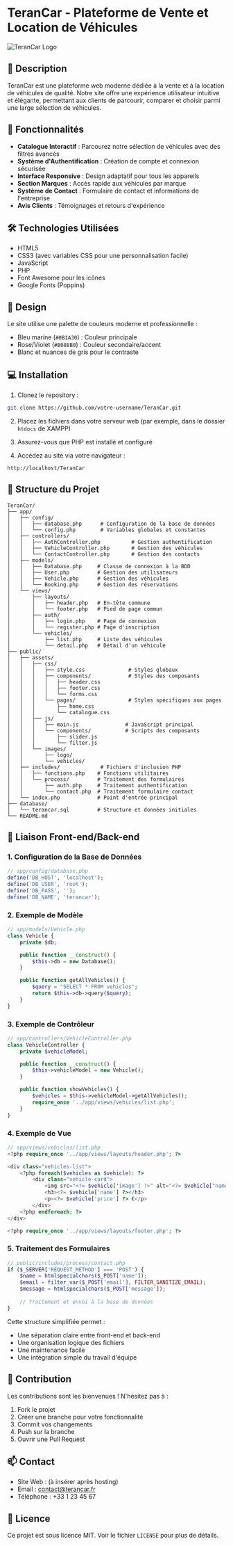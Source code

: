 # TeranCar - Plateforme de Vente et Location de Véhicules

![TeranCar Logo](public/assets/images/logo.png)

## 📝 Description

TeranCar est une plateforme web moderne dédiée à la vente et à la location de véhicules de qualité. Notre site offre une expérience utilisateur intuitive et élégante, permettant aux clients de parcourir, comparer et choisir parmi une large sélection de véhicules.

## 🚀 Fonctionnalités

- **Catalogue Interactif** : Parcourez notre sélection de véhicules avec des filtres avancés
- **Système d'Authentification** : Création de compte et connexion sécurisée
- **Interface Responsive** : Design adaptatif pour tous les appareils
- **Section Marques** : Accès rapide aux véhicules par marque
- **Système de Contact** : Formulaire de contact et informations de l'entreprise
- **Avis Clients** : Témoignages et retours d'expérience

## 🛠 Technologies Utilisées

- HTML5
- CSS3 (avec variables CSS pour une personnalisation facile)
- JavaScript
- PHP
- Font Awesome pour les icônes
- Google Fonts (Poppins)

## 🎨 Design

Le site utilise une palette de couleurs moderne et professionnelle :
- Bleu marine (`#0B1A30`) : Couleur principale
- Rose/Violet (`#B088B0`) : Couleur secondaire/accent
- Blanc et nuances de gris pour le contraste

## 💻 Installation

1. Clonez le repository :
```bash
git clone https://github.com/votre-username/TeranCar.git
```

2. Placez les fichiers dans votre serveur web (par exemple, dans le dossier `htdocs` de XAMPP)

3. Assurez-vous que PHP est installé et configuré

4. Accédez au site via votre navigateur :
```
http://localhost/TeranCar
```

## 📁 Structure du Projet

```
TeranCar/
├── app/
│   ├── config/
│   │   ├── database.php      # Configuration de la base de données
│   │   └── config.php        # Variables globales et constantes
│   ├── controllers/
│   │   ├── AuthController.php          # Gestion authentification
│   │   ├── VehicleController.php       # Gestion des véhicules
│   │   └── ContactController.php       # Gestion des contacts
│   ├── models/
│   │   ├── Database.php     # Classe de connexion à la BDD
│   │   ├── User.php         # Gestion des utilisateurs
│   │   ├── Vehicle.php      # Gestion des véhicules
│   │   └── Booking.php      # Gestion des réservations
│   └── views/
│       ├── layouts/
│       │   ├── header.php   # En-tête commune
│       │   └── footer.php   # Pied de page commun
│       ├── auth/
│       │   ├── login.php    # Page de connexion
│       │   └── register.php # Page d'inscription
│       └── vehicles/
│           ├── list.php     # Liste des véhicules
│           └── detail.php   # Détail d'un véhicule
├── public/
│   ├── assets/
│   │   ├── css/
│   │   │   ├── style.css              # Styles globaux
│   │   │   ├── components/            # Styles des composants
│   │   │   │   ├── header.css
│   │   │   │   ├── footer.css
│   │   │   │   └── forms.css
│   │   │   └── pages/                 # Styles spécifiques aux pages
│   │   │       ├── home.css
│   │   │       └── catalogue.css
│   │   ├── js/
│   │   │   ├── main.js               # JavaScript principal
│   │   │   └── components/           # Scripts des composants
│   │   │       ├── slider.js
│   │   │       └── filter.js
│   │   └── images/
│   │       ├── logo/
│   │       └── vehicles/
│   ├── includes/             # Fichiers d'inclusion PHP
│   │   ├── functions.php    # Fonctions utilitaires
│   │   └── process/         # Traitement des formulaires
│   │       ├── auth.php     # Traitement authentification
│   │       └── contact.php  # Traitement formulaire contact
│   └── index.php            # Point d'entrée principal
├── database/
│   └── terancar.sql         # Structure et données initiales
└── README.md

```

## 🔄 Liaison Front-end/Back-end

### 1. Configuration de la Base de Données
```php
// app/config/database.php
define('DB_HOST', 'localhost');
define('DB_USER', 'root');
define('DB_PASS', '');
define('DB_NAME', 'terancar');
```

### 2. Exemple de Modèle
```php
// app/models/Vehicle.php
class Vehicle {
    private $db;

    public function __construct() {
        $this->db = new Database();
    }

    public function getAllVehicles() {
        $query = "SELECT * FROM vehicles";
        return $this->db->query($query);
    }
}
```

### 3. Exemple de Contrôleur
```php
// app/controllers/VehicleController.php
class VehicleController {
    private $vehicleModel;

    public function __construct() {
        $this->vehicleModel = new Vehicle();
    }

    public function showVehicles() {
        $vehicles = $this->vehicleModel->getAllVehicles();
        require_once '../app/views/vehicles/list.php';
    }
}
```

### 4. Exemple de Vue
```php
// app/views/vehicles/list.php
<?php require_once '../app/views/layouts/header.php'; ?>

<div class="vehicles-list">
    <?php foreach($vehicles as $vehicle): ?>
        <div class="vehicle-card">
            <img src="<?= $vehicle['image'] ?>" alt="<?= $vehicle['name'] ?>">
            <h3><?= $vehicle['name'] ?></h3>
            <p><?= $vehicle['price'] ?> €</p>
        </div>
    <?php endforeach; ?>
</div>

<?php require_once '../app/views/layouts/footer.php'; ?>
```

### 5. Traitement des Formulaires
```php
// public/includes/process/contact.php
if ($_SERVER['REQUEST_METHOD'] === 'POST') {
    $name = htmlspecialchars($_POST['name']);
    $email = filter_var($_POST['email'], FILTER_SANITIZE_EMAIL);
    $message = htmlspecialchars($_POST['message']);
    
    // Traitement et envoi à la base de données
}
```

Cette structure simplifiée permet :
- Une séparation claire entre front-end et back-end
- Une organisation logique des fichiers
- Une maintenance facile
- Une intégration simple du travail d'équipe

## 🤝 Contribution

Les contributions sont les bienvenues ! N'hésitez pas à :
1. Fork le projet
2. Créer une branche pour votre fonctionnalité
3. Commit vos changements
4. Push sur la branche
5. Ouvrir une Pull Request

## 📫 Contact

- Site Web : (à insérer après hosting)
- Email : contact@terancar.fr
- Téléphone : +33 1 23 45 67

## 📝 Licence

Ce projet est sous licence MIT. Voir le fichier `LICENSE` pour plus de détails. 